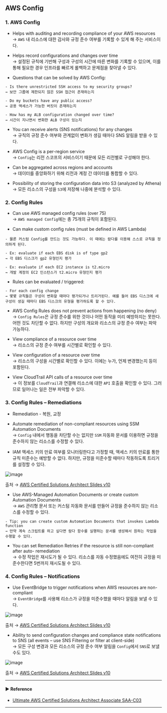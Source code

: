 ## AWS Config
### 1. AWS Config
- Helps with auditing and recording compliance of your AWS resources  
→ `AWS` 내 리소스에 대한 감사와 규정 준수 여부를 기록할 수 있게 해 주는 서비스이다.

- Helps record configurations and changes over time  
→ 설정된 규칙에 기반해 구성과 구성의 시간에 따른 변화를 기록할 수 있으며, 이를 통해 필요한 경우 인프라를 빠르게 롤백하고 문제점을 찾아낼 수 있다.

- Questions that can be solved by AWS Config:
~~~
- Is there unrestricted SSH access to my security groups?
→ 보안 그룹에 제한되지 않은 SSH 접근이 존재하는지

- Do my buckets have any public access?
→ 공용 액세스가 가능한 버킷이 존재하는지

- How has my ALB configuration changed over time?
→ 시간이 지나면서 변화한 ALB 구성이 있는지
~~~

- You can receive alerts (SNS notifications) for any changes  
→ 규칙의 규정 준수 여부와 관계없이 변화가 생길 때마다 SNS 알림을 받을 수 있다.

- AWS Config is a per-region service  
→ `Config`는 리전 스코프의 서비스이기 때문에 모든 리전별로 구성해야 한다.

- Can be aggregated across regions and accounts  
→ 데이터를 중앙화하기 위해 리전과 계정 간 데이터를 통합할 수 있다.

- Possibility of storing the configuration data into S3 (analyzed by Athena)  
→ 모든 리소스의 구성을 `S3`에 저장해 나중에 분석할 수 있다.

### 2. Config Rules
- Can use AWS managed config rules (over 75)  
→ `AWS managed Config`에는 총 75개의 규칙이 포함된다.

- Can make custom config rules (must be defined in AWS Lambda)
~~~
- 물론 커스텀 Config를 만드는 것도 가능하다. 이 때에는 람다를 이용해 스스로 규칙을 정의하게 된다.

- Ex: evaluate if each EBS disk is of type gp2
→ 각 EBS 디스크가 gp2 유형인지 평가

- Ex: evaluate if each EC2 instance is t2.micro
→ 개발 계정의 EC2 인스턴스가 t2.micro 유형인지 평가
~~~

- Rules can be evaluated / triggered:
~~~
- For each config change
→ 몇몇 규칙들은 구성이 변화할 때마다 평가되거나 트리거된다. 예를 들어 EBS 디스크에 새 구성이 생길 때마다 EBS 디스크의 유형을 평가하도록 할 수 있다.
~~~

- AWS Config Rules does not prevent actions from happening (no deny)  
→ `Config Rules`은 규정 준수를 위한 것이나 어떤 동작을 미리 예방하지는 못한다. 어떤 것도 차단할 수 없다. 하지만 구성의 개요와 리소스의 규정 준수 여부는 파악 가능하다.

- View compliance of a resource over time  
→ 리소스의 규정 준수 여부를 시간별로 확인할 수 있다.

- View configuration of a resource over time  
→ 리소스의 구성을 시간별로 확인할 수 있다. 이에는 누가, 언제 변경했는지 등이 포함된다.

- View CloudTrail API calls of a resource over time  
→ 이 정보를 `CloudTrail`과 연결해 리소스에 대한 `API` 호출을 확인할 수 있다. 그러므로 일어나는 일은 전부 파악할 수 있다.

### 3. Config Rules – Remediations
- Remediation - 복원, 교정 

- Automate remediation of non-compliant resources using SSM Automation Documents  
→ `Config` 내에서 행동을 차단할 수는 없지만 `SSM` 자동화 문서를 이용하면 규정을 준수하지 않는 리소스를 수정할 수 있다.

- IAM 액세스 키의 만료 여부를 모니터링한다고 가정할 때, 액세스 키의 만료를 통한 규칙 미준수는 예방할 수 없다. 하지만, 규정을 미준수할 때마다 작동하도록 트리거를 설정할 수 있다.

![image](https://user-images.githubusercontent.com/97398071/236640986-8741aa9f-d042-4520-b68c-597f619ca49f.png)

출처 → [AWS Certified Solutions Architect Slides v10](https://courses.datacumulus.com/downloads/certified-solutions-architect-pn9/)

- Use AWS-Managed Automation Documents or create custom Automation Documents  
→ `AWS` 관리형 문서 또는 커스텀 자동화 문서를 만들어 규정을 준수하지 않는 리소스를 수정할 수 있다.
~~~
- Tip: you can create custom Automation Documents that invokes Lambda function
→ 만약 계속 스크립트를 하고 싶다면 람다 함수를 실행하는 문서를 생성해서 원하는 작업을 수행할 수 있다.
~~~

- You can set Remediation Retries if the resource is still non-compliant after auto- remediation  
→ 수정 작업은 재시도가 될 수 있다. 리소스를 자동 수정했음에도 여전히 규정을 미준수한다면 5번까지 재시도될 수 있다.

### 4. Config Rules – Notifications
- Use EventBridge to trigger notifications when AWS resources are non-compliant  
→ `EventBridge`를 사용해 리소스가 규정을 미준수했을 때마다 알림을 보낼 수 있다. 

![image](https://user-images.githubusercontent.com/97398071/236641011-7cd011ce-6c62-433f-ab6d-60ee1cf5248e.png)

출처 → [AWS Certified Solutions Architect Slides v10](https://courses.datacumulus.com/downloads/certified-solutions-architect-pn9/)

- Ability to send configuration changes and compliance state notifications to SNS (all events – use SNS Filtering or filter at client-side)  
→ 모든 구성 변경과 모든 리소스의 규정 준수 여부 알림을 `Config`에서 `SNS`로 보낼 수도 있다.

![image](https://user-images.githubusercontent.com/97398071/236641027-4d76ee76-0505-452b-b5d0-2ae9d40c509d.png)

출처 → [AWS Certified Solutions Architect Slides v10](https://courses.datacumulus.com/downloads/certified-solutions-architect-pn9/)

---
#### ▶ Reference
- [Ultimate AWS Certified Solutions Architect Associate SAA-C03](https://www.udemy.com/course/aws-certified-solutions-architect-associate-saa-c03/)
---